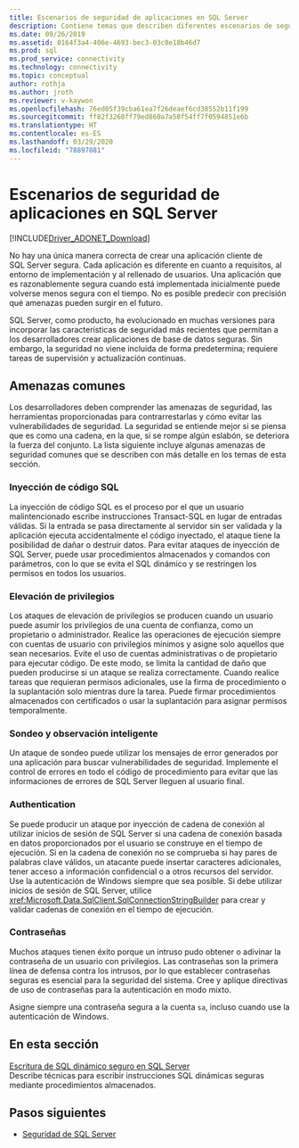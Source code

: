 ```yaml
---
title: Escenarios de seguridad de aplicaciones en SQL Server
description: Contiene temas que describen diferentes escenarios de seguridad de aplicaciones para aplicaciones de ADO.NET y SQL Server.
ms.date: 09/26/2019
ms.assetid: 0164f3a4-406e-4693-bec3-03c8e18b46d7
ms.prod: sql
ms.prod_service: connectivity
ms.technology: connectivity
ms.topic: conceptual
author: rothja
ms.author: jroth
ms.reviewer: v-kaywon
ms.openlocfilehash: 76ed05f39cba61ea7f26deaef6cd38552b11f199
ms.sourcegitcommit: ff82f3260ff79ed860a7a58f54ff7f0594851e6b
ms.translationtype: HT
ms.contentlocale: es-ES
ms.lasthandoff: 03/29/2020
ms.locfileid: "78897081"
---
```

# <a name="application-security-scenarios-in-sql-server"></a>Escenarios de seguridad de aplicaciones en SQL Server

[!INCLUDE[Driver_ADONET_Download](../../../includes/driver_adonet_download.md)]

No hay una única manera correcta de crear una aplicación cliente de SQL Server segura. Cada aplicación es diferente en cuanto a requisitos, al entorno de implementación y al rellenado de usuarios. Una aplicación que es razonablemente segura cuando está implementada inicialmente puede volverse menos segura con el tiempo. No es posible predecir con precisión qué amenazas pueden surgir en el futuro.  
  
SQL Server, como producto, ha evolucionado en muchas versiones para incorporar las características de seguridad más recientes que permitan a los desarrolladores crear aplicaciones de base de datos seguras. Sin embargo, la seguridad no viene incluida de forma predetermina; requiere tareas de supervisión y actualización continuas.  
  
## <a name="common-threats"></a>Amenazas comunes  
Los desarrolladores deben comprender las amenazas de seguridad, las herramientas proporcionadas para contrarrestarlas y cómo evitar las vulnerabilidades de seguridad. La seguridad se entiende mejor si se piensa que es como una cadena, en la que, si se rompe algún eslabón, se deteriora la fuerza del conjunto. La lista siguiente incluye algunas amenazas de seguridad comunes que se describen con más detalle en los temas de esta sección.  
  
### <a name="sql-injection"></a>Inyección de código SQL  
La inyección de código SQL es el proceso por el que un usuario malintencionado escribe instrucciones Transact-SQL en lugar de entradas válidas. Si la entrada se pasa directamente al servidor sin ser validada y la aplicación ejecuta accidentalmente el código inyectado, el ataque tiene la posibilidad de dañar o destruir datos. Para evitar ataques de inyección de SQL Server, puede usar procedimientos almacenados y comandos con parámetros, con lo que se evita el SQL dinámico y se restringen los permisos en todos los usuarios.  
  
### <a name="elevation-of-privilege"></a>Elevación de privilegios  
Los ataques de elevación de privilegios se producen cuando un usuario puede asumir los privilegios de una cuenta de confianza, como un propietario o administrador. Realice las operaciones de ejecución siempre con cuentas de usuario con privilegios mínimos y asigne solo aquellos que sean necesarios. Evite el uso de cuentas administrativas o de propietario para ejecutar código. De este modo, se limita la cantidad de daño que pueden producirse si un ataque se realiza correctamente. Cuando realice tareas que requieran permisos adicionales, use la firma de procedimiento o la suplantación solo mientras dure la tarea. Puede firmar procedimientos almacenados con certificados o usar la suplantación para asignar permisos temporalmente.  
  
### <a name="probing-and-intelligent-observation"></a>Sondeo y observación inteligente  
Un ataque de sondeo puede utilizar los mensajes de error generados por una aplicación para buscar vulnerabilidades de seguridad. Implemente el control de errores en todo el código de procedimiento para evitar que las informaciones de errores de SQL Server lleguen al usuario final.  
  
### <a name="authentication"></a>Authentication  
Se puede producir un ataque por inyección de cadena de conexión al utilizar inicios de sesión de SQL Server si una cadena de conexión basada en datos proporcionados por el usuario se construye en el tiempo de ejecución. Si en la cadena de conexión no se comprueba si hay pares de palabras clave válidos, un atacante puede insertar caracteres adicionales, tener acceso a información confidencial o a otros recursos del servidor. Use la autenticación de Windows siempre que sea posible. Si debe utilizar inicios de sesión de SQL Server, utilice <xref:Microsoft.Data.SqlClient.SqlConnectionStringBuilder> para crear y validar cadenas de conexión en el tiempo de ejecución.  
  
### <a name="passwords"></a>Contraseñas  
Muchos ataques tienen éxito porque un intruso pudo obtener o adivinar la contraseña de un usuario con privilegios. Las contraseñas son la primera línea de defensa contra los intrusos, por lo que establecer contraseñas seguras es esencial para la seguridad del sistema. Cree y aplique directivas de uso de contraseñas para la autenticación en modo mixto.  
  
Asigne siempre una contraseña segura a la cuenta `sa`, incluso cuando use la autenticación de Windows.  
  
## <a name="in-this-section"></a>En esta sección  
[Escritura de SQL dinámico seguro en SQL Server](writing-secure-dynamic-sql.md)  
Describe técnicas para escribir instrucciones SQL dinámicas seguras mediante procedimientos almacenados.  

## <a name="next-steps"></a>Pasos siguientes
- [Seguridad de SQL Server](sql-server-security.md)

